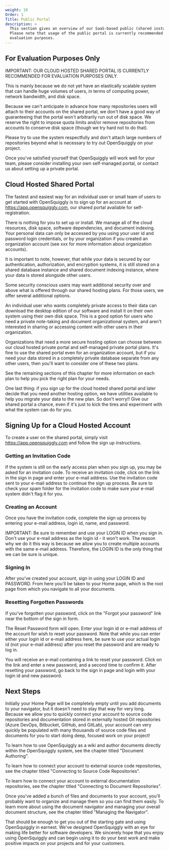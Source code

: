```yaml
---
weight: 10
Order: 1
Title: Public Portal
description: >
  This section gives an overview of our SaaS-based public (shared instance) portal. 
  Please note that usage of the public portal is currently recommended only for
  evaluation purposes.
---
```

## For Evaluation Purposes Only

IMPORTANT: OUR CLOUD HOSTED SHARED PORTAL IS CURRENTLY RECOMMENDED FOR EVALUATION PURPOSES ONLY.

This is mainly because we do not yet have an elastically scalable system that can handle huge
volumes of users, in terms of computing power, network bandwidth, and disk space.

Because we can't anticipate in advance how many repositories users will attach to their accounts on
the shared portal, we don't have a good way of guaranteeing that the portal won't arbitrarily run
out of disk space. We reserve the right to impose quota limits and/or remove repositories from
accounts to conserve disk space (though we try hard not to do that).

Please try to use the system respectfully and don't attach large numbers of repositories beyond
what is necessary to try out OpenSquiggly on your project.

Once you've satisfied yourself that OpenSquiggly will work well for your team, please consider
installing your own self-managed portal, or contact us about setting up a private portal.

## Cloud Hosted Shared Portal

The fastest and easiest way for an individual user or small team of users to get started with OpenSquiggly
is to sign up for an account at https://app.opensquiggly.com, our shared portal available for self-registration.

There is nothing for you to set up or install. We manage all of the cloud resources, disk space, software
dependencies, and document indexing. Your personal data can only be accessed by you using your user id and
password login credentials, or by your organization if you created an organization account (see xxx for
more information about organization accounts).

It is important to note, however, that while your data is secured by our authentication, authorization, and
encryption systems, it is still stored on a shared database instance and shared document indexing instance, 
where your data is stored alongside other users.

Some security conscious users may want additional security over and above what is offered through our shared 
hosting plans. For those users, we offer several additional options.

An individual user who wants completely private access to their data can download the desktop edition of our
software and install it on their own system using their own disk space. This is a good option for users who
need a private note-taking and document organizational system, and aren't interested in sharing or accessing
content with other users in their organization.

Organizations that need a more secure hosting option can choose between our cloud hosted private portal and
self-managed private portal plans. It's fine to use the shared portal even for an organization account, but
if you need your data stored in a completely private database separate from any other users, then you'll want
to consider one of these two plans.

See the remaining sections of this chapter for more information on each plan to help you pick the right
plan for your needs.

One last thing: if you sign up for the cloud hosted shared portal and later decide that you need another
hosting option, we have utilities available to help you migrate your data to the new plan. So don't worry!!
Give our shared portal a chance, even if it's just to kick the tires and experiment with what the system
can do for you.

## Signing Up for a Cloud Hosted Account

To create a user on the shared portal, simply visit https://app.opensquiggly.com and follow the sign up
instructions.

### Getting an Invitation Code

If the system is still on the early access plan when you sign up, you may be asked for an invitation code. 
To receive an invitation code, click on the link in the sign in page and enter your e-mail address. Use the
invitation code sent to your e-mail address to continue the sign up process. Be sure to check your spam
folder for the invitation code to make sure your e-mail system didn't flag it for you.

### Creating an Account

Once you have the invitation code, complete the sign up process by entering your e-mail address, login id,
name, and password.

IMPORTANT: Be sure to remember and use your LOGIN ID when you sign in. Don't use your e-mail address as the
login id - it won't work. The reason why we do it this way is because we allow you to create multiple accounts
with the same e-mail address. Therefore, the LOGIN ID is the only thing that we can be sure is unique.

### Signing In

After you've created your account, sign in using your LOGIN ID and PASSWORD. From here you'll be taken to your
Home page, which is the root page from which you navigate to all your documents.

### Resetting Forgotten Passwords

If you've forgotten your password, click on the "Forgot your password" link near the bottom of the
sign in form.

The Reset Password form will open. Enter your login id or e-mail address of the account for wish to
reset your password. Note that while you can enter either your login id or e-mail address here, be sure
to use your actual login id (not your e-mail address) after you reset the password and are ready to log in.

You will receive an e-mail containing a link to reset your password. Click on the link and enter a new
password, and a second time to confirm it. After resetting your password, go back to the sign in page and
login with your login id and new password.

## Next Steps

Initially your Home Page will be completely empty until you add documents to your navigator, but it doesn't need
to stay that way for very long. Because we allow you to quickly connect your account to source code repositories
and documentation stored in externally hosted Git repositories (Azure DevOps, Bitbucket, GitHub, and GitLab),
your account can very quickly be populated with many thousands of source code files and documents for you to 
start doing deep, focused work on your project!

To learn how to use OpenSquiggly as a wiki and author documents directly within the OpenSquiggly system, see
the chapter titled "Document Authoring".

To learn how to connect your account to external source code repositories, see the chapter titled "Connecting to
Source Code Repositories".

To learn how to connect your account to external documentation repositories, see the chapter titled "Connecting to
Document Repositories".

Once you've added a bunch of files and documents to your account, you'll probably want to organize and manage
them so you can find them easily. To learn more about using the document navigator and managing your overall
document structure, see the chapter titled "Managing the Navigator".

That should be enough to get you out of the starting gate and using OpenSquiggly in earnest. We've designed
OpenSquiggly with an eye for making life better for software developers. We sincerely hope that you enjoy 
using OpenSquiggly and can begin using it to do your best work and make positive impacts on your projects
and for your customers.